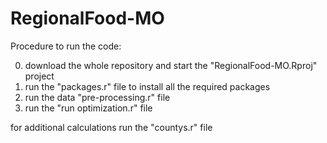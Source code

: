 # RegionalFood-MO

Procedure to run the code:

0. download the whole repository and start the "RegionalFood-MO.Rproj" project
1. run the "packages.r" file to install all the required packages
2. run the data "pre-processing.r" file
3. run the "run optimization.r" file

for additional calculations run the "countys.r" file

